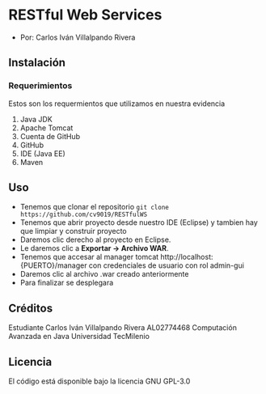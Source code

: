# RESTful Web Services

- Por: Carlos Iván Villalpando Rivera

## Instalación

### Requerimientos
Estos son los requermientos que utilizamos en nuestra evidencia

1. Java JDK
2. Apache Tomcat
3. Cuenta de GitHub
4. GitHub
5. IDE (Java EE)
6. Maven

## Uso
- Tenemos que clonar el repositorio 
``` git clone https://github.com/cv9019/RESTfulWS ```
- Tenemos que abrir proyecto desde nuestro IDE (Eclipse) y tambien hay que limpiar y construir proyecto
- Daremos clic derecho al proyecto en Eclipse.
- Le daremos clic a  **Exportar -> Archivo WAR**.
-  Tenemos que accesar al manager tomcat http://localhost:{PUERTO}/manager con credenciales de usuario con rol admin-gui
- Daremos clic al archivo .war creado anteriormente
- Para finalizar se desplegara


## Créditos
Estudiante Carlos Iván Villalpando Rivera
AL02774468
Computación Avanzada en Java
Universidad TecMilenio

## Licencia
El código está disponible bajo la licencia GNU GPL-3.0
